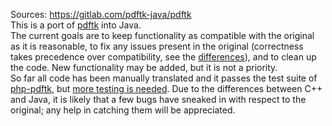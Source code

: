 Sources:
https://gitlab.com/pdftk-java/pdftk
\
This is a port of [pdftk](https://www.pdflabs.com/tools/pdftk-server/) into Java.
\
The current goals are to keep functionality as compatible with the original as it is reasonable, to fix any issues present in the original (correctness takes precedence over compatibility, see the [differences](#known-differences-with-pdftk)), and to clean up the code. New functionality may be added, but it is not a priority.
\
So far all code has been manually translated and it passes the test suite of [php-pdftk](https://github.com/mikehaertl/php-pdftk), but [more testing is needed](https://pdftk-java.gitlab.io/pdftk/coverage/). Due to the differences between C++ and Java, it is likely that a few bugs have sneaked in with respect to the original; any help in catching them will be appreciated.
